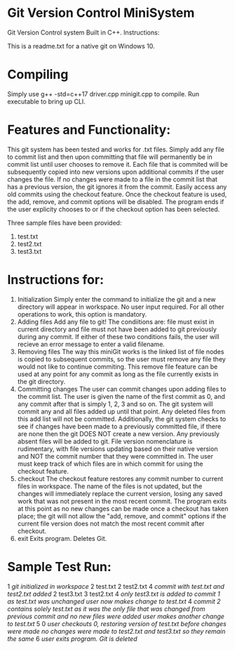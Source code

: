 # Git Version Control MiniSystem
Git Version Control system Built in C++.
Instructions:

This is a readme.txt for a native git on Windows 10.

# Compiling

Simply use g++ -std=c++17 driver.cpp minigit.cpp to compile.
Run executable to bring up CLI.

# Features and Functionality:

This git system has been tested and works for .txt files. Simply add any file
to commit list and then upon committing that file will permanently be in commit
list until user chooses to remove it. Each file that is commited will be subsequently
copied into new versions upon additional commits if the user changes the file. If no
changes were made to a file in the commit list that has a previous version, the git
ignores it from the commit. Easily access any old commits using the checkout feature.
Once the checkout feature is used, the add, remove, and commit options will be disabled.
The program ends if the user explicity chooses to or if the checkout option has been selected.

Three sample files have been provided:
1. test.txt
2. test2.txt
3. test3.txt

# Instructions for:
1. Initialization
Simply enter the command to initialize the git and a new directory will appear in workspace.
No user input required. For all other operations to work, this option is mandatory.
2. Adding files
Add any file to git! The condiitions are: file must exist in current directory and file must not 
have been added to git previously during any commit. If either of these two conditions fails, the user
will recieve an error message to enter a valid filename.
3. Removing files
The way this miniGit works is the linked list of file nodes is copied to subsequent commits, so the user 
must remove any file they would not like to continue commiting. This remove file feature can be used at any
point for any commit as long as the file currently exists in the git directory.
4. Committing changes
The user can commit changes upon adding files to the commit list. The user is given the name of the first commit as 0,
and any commit after that is simply 1, 2, 3 and so on. The git system will commit any and all files added up until that point.
Any deleted files from this add list will not be committed. Additionally, the git system checks to see if changes have been made 
to a previously committed file, if there are none then the git DOES NOT create a new version. Any previously absent files will
be added to git. File version nomenclature is rudimentary, with file versions updating based on their native version and NOT the 
commit number that they were committed in. The user must keep track of which files are in which commit for using the checkout feature.
5. checkout
The checkout feature restores any commit number to current files in workspace. The name of the files is not updated, but the changes
will immediately replace the current version, losing any saved work that was not present in the most recent commit. The program
exits at this point as no new changes can be made once a checkout has taken place; the git will not allow the "add, remove, and commit" 
options if the current file version does not match the most recent commit after checkout.
6. exit
Exits program. Deletes Git.

# Sample Test Run:
1
*git initialized in workspace*
2
test.txt
2
test2.txt
4
*commit with test.txt and test2.txt added*
2
test3.txt
3 
test2.txt
4
*only test3.txt is added to commit 1 as test.txt was unchanged*
*user now makes change to test.txt*
4
*commit 2 contains solely test.txt as it was the only file that was changed
from previous commit and no new files were added*
*user makes another change to test.txt*
5
0
*user checkouts 0, restoring version of test.txt before changes were made*
*no changes were made to test2.txt and test3.txt so they remain the same*
6
*user exits program. Git is deleted*


